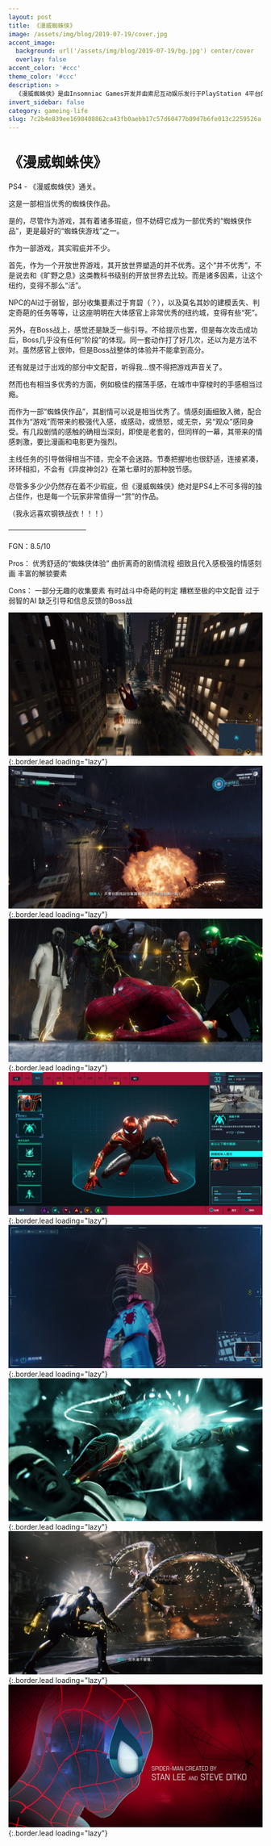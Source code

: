 ```yaml
---
layout: post
title: 《漫威蜘蛛侠》
image: /assets/img/blog/2019-07-19/cover.jpg
accent_image: 
  background: url('/assets/img/blog/2019-07-19/bg.jpg') center/cover
  overlay: false
accent_color: '#ccc'
theme_color: '#ccc'
description: >
  《漫威蜘蛛侠》是由Insomniac Games开发并由索尼互动娱乐发行于PlayStation 4平台的动作冒险游戏，同时也是Insomniac获得授权后基于漫威漫画超级英雄蜘蛛侠制作的作品。游戏包含着全新的蜘蛛侠故事，且与现有的漫画、电子游戏和电影没有任何关联，同时也会展现一个年龄更大且更有经验的蜘蛛侠。
invert_sidebar: false
category: gameing-life
slug: 7c2b4e839ee1698408862ca43fb0aebb17c57d60477b09d7b6fe013c2259526a
---
```


# 《漫威蜘蛛侠》

PS4 - 《漫威蜘蛛侠》通关。

这是一部相当优秀的蜘蛛侠作品。

是的，尽管作为游戏，其有着诸多瑕疵，但不妨碍它成为一部优秀的“蜘蛛侠作品”，更是最好的“蜘蛛侠游戏”之一。

作为一部游戏，其实瑕疵并不少。

首先，作为一个开放世界游戏，其开放世界塑造的并不优秀。这个“并不优秀”，不是说去和《旷野之息》这类教科书级别的开放世界去比较。而是诸多因素，让这个纽约，变得不那么“活”。

NPC的AI过于弱智，部分收集要素过于育碧（？），以及莫名其妙的建模丢失、判定奇葩的任务等等，让这座明明在大体感官上非常优秀的纽约城，变得有些“死”。

另外，在Boss战上，感觉还是缺乏一些引导。不给提示也罢，但是每次攻击成功后，Boss几乎没有任何“阶段”的体现。同一套动作打了好几次，还以为是方法不对。虽然感官上很帅，但是Boss战整体的体验并不能拿到高分。

还有就是过于出戏的部分中文配音，听得我…恨不得把游戏声音关了。

然而也有相当多优秀的方面，例如极佳的摆荡手感，在城市中穿梭时的手感相当过瘾。

而作为一部“蜘蛛侠作品”，其剧情可以说是相当优秀了。情感刻画细致入微，配合其作为“游戏”而带来的极强代入感，或感动，或愤怒，或无奈，另“观众”感同身受。有几段剧情的感触的确相当深刻，即使是老套的，但同样的一幕，其带来的情感刺激，要比漫画和电影更为强烈。

主线任务的引导做得相当不错，完全不会迷路。节奏把握地也很舒适，连接紧凑，环环相扣，不会有《异度神剑2》在第七章时的那种脱节感。

尽管多多少少仍然存在着不少瑕疵，但《漫威蜘蛛侠》绝对是PS4上不可多得的独占佳作，也是每一个玩家非常值得一“赏”的作品。

（我永远喜欢钢铁战衣！！！）

———————————

FGN：8.5/10

Pros：
优秀舒适的“蜘蛛侠体验”
曲折离奇的剧情流程
细致且代入感极强的情感刻画
丰富的解锁要素

Cons：
一部分无趣的收集要素
有时战斗中奇葩的判定
糟糕至极的中文配音
过于弱智的AI
缺乏引导和信息反馈的Boss战

![](/assets/img/blog/2019-07-19/1.jpg){:.border.lead loading="lazy"}
![](/assets/img/blog/2019-07-19/2.jpg){:.border.lead loading="lazy"}
![](/assets/img/blog/2019-07-19/3.jpg){:.border.lead loading="lazy"}
![](/assets/img/blog/2019-07-19/4.jpg){:.border.lead loading="lazy"}
![](/assets/img/blog/2019-07-19/5.jpg){:.border.lead loading="lazy"}
![](/assets/img/blog/2019-07-19/6.jpg){:.border.lead loading="lazy"}
![](/assets/img/blog/2019-07-19/7.jpg){:.border.lead loading="lazy"}
![](/assets/img/blog/2019-07-19/8.jpg){:.border.lead loading="lazy"}

